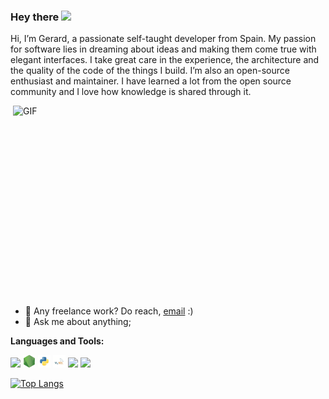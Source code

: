 ### Hey there <img src="https://media.giphy.com/media/hvRJCLFzcasrR4ia7z/giphy.gif" width="25px">


Hi, I’m Gerard, a passionate self-taught developer from Spain. My passion for software lies in dreaming about ideas and making them come true with elegant interfaces. I take great care in the experience, the architecture and the quality of the code of the things I build. I’m also an open-source enthusiast and maintainer. I have learned a lot from the open source community and I love how knowledge is shared through it.



  <img align="right" alt="GIF" src="https://github.com/XYZ-DANO/XYZ-DANO/blob/main/code.gif?raw=true" width="500" height="320" />
  
- 💼 Any freelance work? Do reach, [email](me@graventos.com) :)
- 💬 Ask me about anything;

**Languages and Tools:**  

<code><img height="20" src="https://cdn.worldvectorlogo.com/logos/npm-2.svg"></code>
<code><img height="20" src="https://raw.githubusercontent.com/github/explore/80688e429a7d4ef2fca1e82350fe8e3517d3494d/topics/nodejs/nodejs.png"></code>
<code><img height="20" src="https://raw.githubusercontent.com/github/explore/80688e429a7d4ef2fca1e82350fe8e3517d3494d/topics/python/python.png"></code>
<code><img height="20" src="https://raw.githubusercontent.com/github/explore/80688e429a7d4ef2fca1e82350fe8e3517d3494d/topics/mysql/mysql.png"></code>
<code><img height="20" src="https://www.clipartkey.com/mpngs/m/244-2449523_golang-logo-transparent-background.png"></code>
<code><img height="20" src="https://e7.pngegg.com/pngimages/48/567/png-clipart-bash-shell-script-command-line-interface-z-shell-shell-rectangle-logo-thumbnail.png"></code>

[![Top Langs](https://github-readme-stats.vercel.app/api/top-langs/?username=DANO-AMP)](https://github.com/anuraghazra/github-readme-stats)




